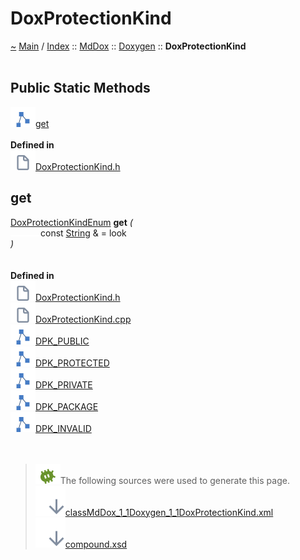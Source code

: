 <!DOCTYPE html>
<html>
<head>
</head>
<body>
<a id="doxprotectionkind"></a>
<h1>DoxProtectionKind</h1>
<a id="classMdDox_1_1Doxygen_1_1DoxProtectionKind"></a>
<a id="mddoxdoxygendoxprotectionkind"></a>
<a href="https://github.com/CharlesCarley/MdDoc">~</a>
<a href="indexpage.md#main">Main</a>
<span class="inline-text">/</span>
<a href="indexpage.md#index">Index</a>
<span class="inline-text">::</span>
<a href="namespaceMdDox.md#mddox">MdDox</a>
<span class="inline-text">::</span>
<a href="namespaceMdDox_1_1Doxygen.md#doxygen">Doxygen</a>
<span class="inline-text">::</span>
<span class="bold-text"><b>DoxProtectionKind</b></span>
<br/>
<br/>
<a id="public-static-methods"></a>
<h2>Public Static Methods</h2>
<span class="icon-list-item"><a href="#get" class="icon-list-item"><img src="../images/class24px.svg" class="icon-list-item"/><span class="icon-list-item">get</span>
</a>
</span>
<br/>
<br/>
<span class="bold-text"><b>Defined in</b></span>
<br/>
<span class="icon-list-item"><a href="https://github.com/CharlesCarley/MdDoc/blob/master/Tools/Doxygen/DoxProtectionKind.h#L66" class="icon-list-item"><img src="../images/file24px.svg" class="icon-list-item"/><span class="icon-list-item">DoxProtectionKind.h</span>
</a>
</span>
<br/>
<a id="get"></a>
<h2>get</h2>
<a href="namespaceMdDox_1_1Doxygen.md#doxprotectionkindenum">DoxProtectionKindEnum</a>
<span class="bold-text"><b>get</b></span>
<span class="italic-text"><i>(</i></span>
<div class="paragraph">
<span class="paragraph"><img src="../images/horSpace24px.svg"/><span class="inline-text">const </span>
<a href="namespaceMdDox.md#string">String</a>
<span class="inline-text"> &amp;</span>
<span class="inline-text"> = </span>
<span class="inline-text">look</span>
</span>
</div>
<span class="italic-text"><i>)</i></span>
<br/>
<br/>
<br/>
<span class="bold-text"><b>Defined in</b></span>
<br/>
<span class="icon-list-item"><a href="https://github.com/CharlesCarley/MdDoc/blob/master/Tools/Doxygen/DoxProtectionKind.h#L68" class="icon-list-item"><img src="../images/file24px.svg" class="icon-list-item"/><span class="icon-list-item">DoxProtectionKind.h</span>
</a>
</span>
<br/>
<span class="icon-list-item"><a href="https://github.com/CharlesCarley/MdDoc/blob/master/Tools/Doxygen/DoxProtectionKind.cpp#L30" class="icon-list-item"><img src="../images/file24px.svg" class="icon-list-item"/><span class="icon-list-item">DoxProtectionKind.cpp</span>
</a>
</span>
<br/>
<span class="icon-list-item"><a href="namespaceMdDox_1_1Doxygen.md#dpk_public" class="icon-list-item"><img src="../images/class24px.svg" class="icon-list-item"/><span class="icon-list-item">DPK_PUBLIC</span>
</a>
</span>
<br/>
<span class="icon-list-item"><a href="namespaceMdDox_1_1Doxygen.md#dpk_protected" class="icon-list-item"><img src="../images/class24px.svg" class="icon-list-item"/><span class="icon-list-item">DPK_PROTECTED</span>
</a>
</span>
<br/>
<span class="icon-list-item"><a href="namespaceMdDox_1_1Doxygen.md#dpk_private" class="icon-list-item"><img src="../images/class24px.svg" class="icon-list-item"/><span class="icon-list-item">DPK_PRIVATE</span>
</a>
</span>
<br/>
<span class="icon-list-item"><a href="namespaceMdDox_1_1Doxygen.md#dpk_package" class="icon-list-item"><img src="../images/class24px.svg" class="icon-list-item"/><span class="icon-list-item">DPK_PACKAGE</span>
</a>
</span>
<br/>
<span class="icon-list-item"><a href="namespaceMdDox_1_1Doxygen.md#dpk_invalid" class="icon-list-item"><img src="../images/class24px.svg" class="icon-list-item"/><span class="icon-list-item">DPK_INVALID</span>
</a>
</span>
<br/>
<br/>
<br/>
<blockquote>
<img src="../images/debug24px.svg"/><span class="inline-text">The following sources were used to generate this page.</span>
<br/>
<span class="icon-list-item"><a href="../xml/classMdDox_1_1Doxygen_1_1DoxProtectionKind.xml#L1" class="icon-list-item"><img src="../images/lookInside24px.svg" class="icon-list-item"/><span class="icon-list-item">classMdDox_1_1Doxygen_1_1DoxProtectionKind.xml</span>
</a>
</span>
<br/>
<span class="icon-list-item"><a href="../xml/compound.xsd#L1" class="icon-list-item"><img src="../images/lookInside24px.svg" class="icon-list-item"/><span class="icon-list-item">compound.xsd</span>
</a>
</span>
</blockquote>
</div>
</div>
</body>
</html>
